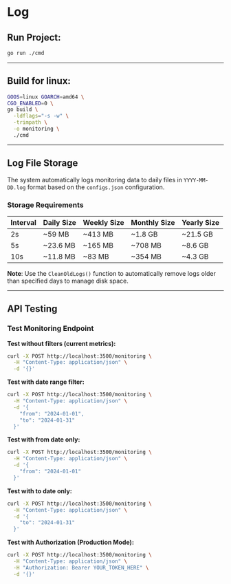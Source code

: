 # Log

## Run Project:

```bash
go run ./cmd
```

---

## Build for linux:

```bash
GOOS=linux GOARCH=amd64 \
CGO_ENABLED=0 \
go build \
  -ldflags="-s -w" \
  -trimpath \
  -o monitoring \
  ./cmd
```

---

## Log File Storage

The system automatically logs monitoring data to daily files in `YYYY-MM-DD.log` format based on the `configs.json` configuration.

### Storage Requirements

| Interval | Daily Size | Weekly Size | Monthly Size | Yearly Size |
| -------- | ---------- | ----------- | ------------ | ----------- |
| 2s       | ~59 MB     | ~413 MB     | ~1.8 GB      | ~21.5 GB    |
| 5s       | ~23.6 MB   | ~165 MB     | ~708 MB      | ~8.6 GB     |
| 10s      | ~11.8 MB   | ~83 MB      | ~354 MB      | ~4.3 GB     |

**Note**: Use the `CleanOldLogs()` function to automatically remove logs older than specified days to manage disk space.

---

## API Testing

### Test Monitoring Endpoint

**Test without filters (current metrics):**

```bash
curl -X POST http://localhost:3500/monitoring \
  -H "Content-Type: application/json" \
  -d '{}'
```

**Test with date range filter:**

```bash
curl -X POST http://localhost:3500/monitoring \
  -H "Content-Type: application/json" \
  -d '{
    "from": "2024-01-01",
    "to": "2024-01-31"
  }'
```

**Test with from date only:**

```bash
curl -X POST http://localhost:3500/monitoring \
  -H "Content-Type: application/json" \
  -d '{
    "from": "2024-01-01"
  }'
```

**Test with to date only:**

```bash
curl -X POST http://localhost:3500/monitoring \
  -H "Content-Type: application/json" \
  -d '{
    "to": "2024-01-31"
  }'
```

**Test with Authorization (Production Mode):**

```bash
curl -X POST http://localhost:3500/monitoring \
  -H "Content-Type: application/json" \
  -H "Authorization: Bearer YOUR_TOKEN_HERE" \
  -d '{}'
```
